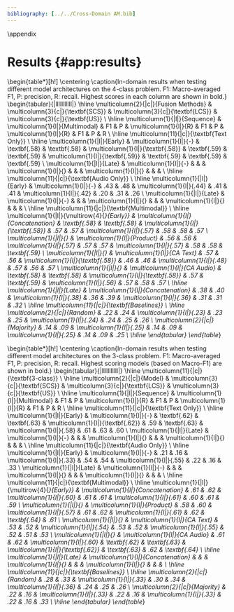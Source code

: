 ```yaml
---
bibliography: [../../Cross-Domain AM.bib]
---
```


\appendix
# Results {#app:results}

\begin{table*}[h!]
\centering
\caption{In-domain results when testing different model architectures on the 4-class problem. F1: Macro-averaged F1, P: precision, R: recall. Highest scores in each column are shown in bold.}
\begin{tabular}{|lllllllllll|}
\hline
\multicolumn{2}{|c|}{Fusion Methods}                                              & \multicolumn{3}{c|}{\textbf{SCS}}                               & \multicolumn{3}{c|}{\textbf{LCS}}                               & \multicolumn{3}{c|}{\textbf{US}}           \\ \hline
\multicolumn{1}{|l|}{Sequence}               & \multicolumn{1}{l|}{Multimodal}    & F1           & P            & \multicolumn{1}{l|}{R}            & F1           & P            & \multicolumn{1}{l|}{R}            & F1           & P            & R            \\ \hline
\multicolumn{11}{|c|}{\textbf{Text Only}}                                                                                                                                                                                                                          \\ \hline
\multicolumn{1}{|l|}{Early}                  & \multicolumn{1}{l|}{-}             & \textbf{.58} & \textbf{.58} & \multicolumn{1}{l|}{\textbf{.58}} & \textbf{.59} & \textbf{.59} & \multicolumn{1}{l|}{\textbf{.59}} & \textbf{.59} & \textbf{.59} & \textbf{.59} \\
\multicolumn{1}{|l|}{Late}                   & \multicolumn{1}{l|}{-}             &              &              & \multicolumn{1}{l|}{}             &              &              & \multicolumn{1}{l|}{}             &              &              &              \\ \hline
\multicolumn{11}{|c|}{\textbf{Audio Only}}                                                                                                                                                                                                                         \\ \hline
\multicolumn{1}{|l|}{Early}                  & \multicolumn{1}{l|}{-}             & .43          & .48          & \multicolumn{1}{l|}{.44}          & .41          & .41          & \multicolumn{1}{l|}{.42}          & .20          & .31          & .26          \\
\multicolumn{1}{|l|}{Late}                   & \multicolumn{1}{l|}{-}             &              &              & \multicolumn{1}{l|}{}             &              &              & \multicolumn{1}{l|}{}             &              &              &              \\ \hline
\multicolumn{11}{|c|}{\textbf{Multimodal}}                                                                                                                                                                                                                         \\ \hline
\multicolumn{1}{|l|}{\multirow{4}{*}{Early}} & \multicolumn{1}{l|}{Concatenation} & \textbf{.58} & \textbf{.58} & \multicolumn{1}{l|}{\textbf{.58}} & .57          & .57          & \multicolumn{1}{l|}{.57}          & .58          & .58          & .57          \\
\multicolumn{1}{|l|}{}                       & \multicolumn{1}{l|}{Product}       & .56          & .56          & \multicolumn{1}{l|}{.57}          & .57          & .57          & \multicolumn{1}{l|}{.57}          & .58          & .58          & \textbf{.59} \\
\multicolumn{1}{|l|}{}                       & \multicolumn{1}{l|}{CA Text}       & .57          & .56          & \multicolumn{1}{l|}{\textbf{.58}} & .46          & .46          & \multicolumn{1}{l|}{.48}          & .57          & .56          & .57          \\
\multicolumn{1}{|l|}{}                       & \multicolumn{1}{l|}{CA Audio}      & \textbf{.58} & \textbf{.58} & \multicolumn{1}{l|}{\textbf{.58}} & .57          & \textbf{.59} & \multicolumn{1}{l|}{.56}          & .57          & .58          & .57          \\ \hline
\multicolumn{1}{|l|}{Late}                   & \multicolumn{1}{l|}{Concatenation} & .38          & .40          & \multicolumn{1}{l|}{.38}          & .36          & .39          & \multicolumn{1}{l|}{.36}          & .31          & .31          & .32          \\ \hline
\multicolumn{11}{|c|}{\textbf{Baselines}}                                                                                                                                                                                                                          \\ \hline
\multicolumn{2}{|c|}{Random}                                                      & .22          & .24          & \multicolumn{1}{l|}{.23}          & .23          & .25          & \multicolumn{1}{l|}{.24}          & .24          & .25          & .26          \\
\multicolumn{2}{|c|}{Majority}                                                    & .14          & .09          & \multicolumn{1}{l|}{.25}          & .14          & .09          & \multicolumn{1}{l|}{.25}          & .14          & .09          & .25          \\ \hline
\end{tabular}
\end{table*}

\begin{table*}[h!]
\centering
\caption{In-domain results when testing different model architectures on the 3-class problem. F1: Macro-averaged F1, P: precision, R: recall. Highest scoring models (based on Macro-F1) are shown in bold.}
\begin{tabular}{|lllllllllll|}
\hline
\multicolumn{11}{|c|}{\textbf{3-class}}                                                                                                                                                                                                                            \\ \hline
\multicolumn{2}{|c|}{Model}                                                       & \multicolumn{3}{c|}{\textbf{SCS}}                               & \multicolumn{3}{c|}{\textbf{LCS}}                               & \multicolumn{3}{c|}{\textbf{US}}           \\ \hline
\multicolumn{1}{|l|}{Sequence}               & \multicolumn{1}{l|}{Multimodal}    & F1           & P            & \multicolumn{1}{l|}{R}            & F1           & P            & \multicolumn{1}{l|}{R}            & F1           & P            & R            \\ \hline
\multicolumn{11}{|c|}{\textbf{Text Only}}                                                                                                                                                                                                                          \\ \hline
\multicolumn{1}{|l|}{Early}                  & \multicolumn{1}{l|}{-}             & \textbf{.62} & \textbf{.63} & \multicolumn{1}{l|}{\textbf{.62}} & .59          & \textbf{.63} & \multicolumn{1}{l|}{.58}          & .61          & .63          & .60          \\
\multicolumn{1}{|l|}{Late}                   & \multicolumn{1}{l|}{-}             &              &              & \multicolumn{1}{l|}{}             &              &              & \multicolumn{1}{l|}{}             &              &              &              \\ \hline
\multicolumn{11}{|c|}{\textbf{Audio Only}}                                                                                                                                                                                                                         \\ \hline
\multicolumn{1}{|l|}{Early}                  & \multicolumn{1}{l|}{-}             & .21          & .16          & \multicolumn{1}{l|}{.33}          & .54          & .54          & \multicolumn{1}{l|}{.55}          & .22          & .16          & .33          \\
\multicolumn{1}{|l|}{Late}                   & \multicolumn{1}{l|}{-}             &              &              & \multicolumn{1}{l|}{}             &              &              & \multicolumn{1}{l|}{}             &              &              &              \\ \hline
\multicolumn{11}{|c|}{\textbf{Multimodal}}                                                                                                                                                                                                                         \\ \hline
\multicolumn{1}{|l|}{\multirow{4}{*}{Early}} & \multicolumn{1}{l|}{Concatenation} & .61          & .62          & \multicolumn{1}{l|}{.60}          & .61          & .61          & \multicolumn{1}{l|}{.61}          & .60          & .61          & .59          \\
\multicolumn{1}{|l|}{}                       & \multicolumn{1}{l|}{Product}       & .58          & .60          & \multicolumn{1}{l|}{.57}          & .61          & .62          & \multicolumn{1}{l|}{.61}          & .62          & \textbf{.64} & .61          \\
\multicolumn{1}{|l|}{}                       & \multicolumn{1}{l|}{CA Text}       & .53          & .52          & \multicolumn{1}{l|}{.54}          & .53          & .52          & \multicolumn{1}{l|}{.55}          & .52          & .51          & .53          \\
\multicolumn{1}{|l|}{}                       & \multicolumn{1}{l|}{CA Audio}      & .61          & .62          & \multicolumn{1}{l|}{.60}          & \textbf{.62} & \textbf{.63} & \multicolumn{1}{l|}{\textbf{.62}} & \textbf{.63} & .62          & \textbf{.64} \\ \hline
\multicolumn{1}{|l|}{Late}                   & \multicolumn{1}{l|}{Concatenation} &              &              & \multicolumn{1}{l|}{}             &              &              & \multicolumn{1}{l|}{}             &              &              &              \\ \hline
\multicolumn{11}{|c|}{\textbf{Baselines}}                                                                                                                                                                                                                          \\ \hline
\multicolumn{2}{|c|}{Random}                                                      & .28          & .33          & \multicolumn{1}{l|}{.33}          & .30          & .34          & \multicolumn{1}{l|}{.36}          & .24          & .25          & .26          \\
\multicolumn{2}{|c|}{Majority}                                                    & .22          & .16          & \multicolumn{1}{l|}{.33}          & .22          & .16          & \multicolumn{1}{l|}{.33}          & .22          & .16          & .33          \\ \hline
\end{tabular}
\end{table*}